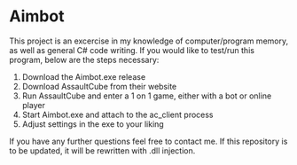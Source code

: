 # Aimbot
This project is an excercise in my knowledge of computer/program memory, as well as general C# code writing.
If you would like to test/run this program, below are the steps necessary:

1. Download the Aimbot.exe release
2. Download AssaultCube from their website
3. Run AssaultCube and enter a 1 on 1 game, either with a bot or online player
4. Start Aimbot.exe and attach to the ac_client process
5. Adjust settings in the exe to your liking

If you have any further questions feel free to contact me.
If this repository is to be updated, it will be rewritten with .dll injection.
